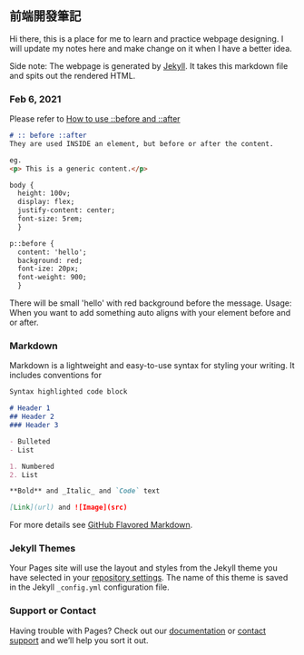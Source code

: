 ## 前端開發筆記

Hi there, this is a place for me to learn and practice webpage designing. I will update my notes here and make change on it when I have a better idea.


Side note: The webpage is generated by [Jekyll](https://jekyllrb.com/). It takes this markdown file and spits out the rendered HTML.

### Feb 6, 2021
Please refer to [How to use ::before and ::after](/20210206.html)
```markdown
# :: before ::after
They are used INSIDE an element, but before or after the content.

eg.
<p> This is a generic content.</p>

body {
  height: 100v;
  display: flex;
  justify-content: center;
  font-size: 5rem;
  }

p::before {
  content: 'hello';
  background: red;
  font-ize: 20px;
  font-weight: 900;
  }
```

There will be small 'hello' with red background before the message.
Usage: When you want to add something auto aligns with your element before and or after.



### Markdown

Markdown is a lightweight and easy-to-use syntax for styling your writing. It includes conventions for

```markdown
Syntax highlighted code block

# Header 1
## Header 2
### Header 3

- Bulleted
- List

1. Numbered
2. List

**Bold** and _Italic_ and `Code` text

[Link](url) and ![Image](src)
```

For more details see [GitHub Flavored Markdown](https://guides.github.com/features/mastering-markdown/).

### Jekyll Themes

Your Pages site will use the layout and styles from the Jekyll theme you have selected in your [repository settings](https://github.com/alexchen7/webpage_test/settings). The name of this theme is saved in the Jekyll `_config.yml` configuration file.

### Support or Contact

Having trouble with Pages? Check out our [documentation](https://docs.github.com/categories/github-pages-basics/) or [contact support](https://support.github.com/contact) and we’ll help you sort it out.
